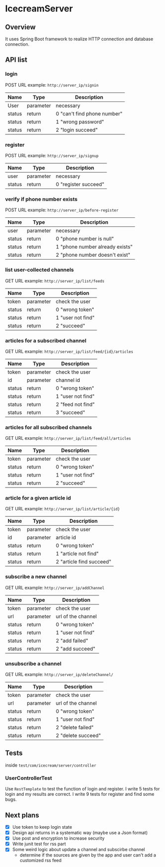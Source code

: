 # IcecreamServer
## Overview

It uses Spring Boot framework to realize HTTP connection and database connection.

## API list

### login
POST
URL example: `http://server_ip/signin`

| Name | Type | Description |
| - | - | - |
| User | parameter | necessary |
| status | return | 0 "can't find phone number" |
| status | return | 1 "wrong password" |
| status | return | 2 "login succeed" |

### register
POST
URL example: `http://server_ip/signup`

| Name | Type | Description |
| - | - | - |
| user | parameter | necessary |
| status    | return | 0 "register succeed" |

### verify if phone number exists
POST
URL example: `http://server_ip/before-register`

| Name | Type | Description |
| - | - | - |
| user | parameter | necessary |
| status    | return |0 "phone number is null" |
| status    | return |1 "phone number already exists" |
| status    | return |2 "phone number doesn't exist" |

### list user-collected channels
GET
URL example: `http://server_ip/list/feeds`

| Name | Type | Description |
| - | - | - |
| token | parameter | check the user |
| status    | return |0 "wrong token" |
| status    | return |1 "user not find" |
| status    | return |2 "succeed" |

### articles for a subscribed channel
GET
URL example: `http://server_ip/list/feed/{id}/articles`

| Name | Type | Description |
| - | - | - |
| token | parameter | check the user |
| id | parameter | channel id |
| status    | return |0 "wrong token" |
| status    | return |1 "user not find" |
| status    | return |2 "feed not find" |
| status    | return |3 "succeed" |

### articles for all subscribed channels
GET
URL example: `http://server_ip/list/feed/all/articles`

| Name | Type | Description |
| - | - | - |
| token | parameter | check the user |
| status    | return |0 "wrong token" |
| status    | return |1 "user not find" |
| status    | return |2 "succeed" |

### article for a given article id
GET
URL example: `http://server_ip/list/article/{id}`

| Name | Type | Description |
| - | - | - |
| token | parameter | check the user |
| id | parameter | article id |
| status    | return |0 "wrong token" |
| status    | return |1 "article not find" |
| status    | return |2 "article find succeed" |

### subscribe a new channel
GET
URL example: `http://server_ip/addChannel`

| Name | Type | Description |
| - | - | - |
| token | parameter | check the user |
| url | parameter | url of the channel |
| status    | return |0 "wrong token" |
| status    | return |1 "user not find" |
| status    | return |2 "add failed" |
| status    | return |2 "add succeed" |


### unsubscribe a channel
GET
URL example: `http://server_ip/deleteChannel/`

| Name | Type | Description |
| - | - | - |
| token  | parameter | check the user     |
| url    | parameter | url of the channel |
| status    | return |0 "wrong token" |
| status | return    | 1 "user not find"  |
| status    | return |2 "delete failed" |
| status    | return |2 "delete succeed" |


## Tests
inside `test/com/icecream/server/controller`
### UserControllerTest
Use `RestTemplate` to test the function of login and register. 
I write 5 tests for login and my results are correct. 
I write 9 tests for register and find some bugs. 

## Next plans
* [X] Use token to keep login state
* [X] Design api returns in a systematic way (maybe use a Json format)
* [X] Use post and encryption to increase security
* [X] Write junit test for rss part
* [X] Some weird logic about update a channel and subscirbe channel
  * determine if the sources are given by the app and user can't add a customized rss feed

